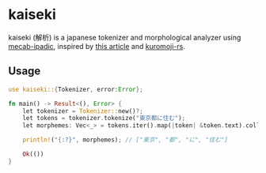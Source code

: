 # kaiseki

kaiseki (解析) is a japanese tokenizer and morphological analyzer using [mecab-ipadic](https://taku910.github.io/mecab/), inspired by [this article](https://towardsdatascience.com/how-japanese-tokenizers-work-87ab6b256984) and [kuromoji-rs](https://github.com/fulmicoton/kuromoji-rs).

## Usage

```rust
use kaiseki::{Tokenizer, error:Error};

fn main() -> Result<(), Error> {
    let tokenizer = Tokenizer::new()?;
    let tokens = tokenizer.tokenize("東京都に住む");
    let morphemes: Vec<_> = tokens.iter().map(|token| &token.text).collect();

    println!("{:?}", morphemes); // ["東京", "都", "に", "住む"]

    Ok(())
}
```
